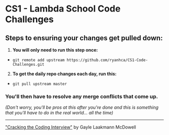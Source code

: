 # CS1 - Lambda School Code Challenges
## Steps to ensuring your changes get pulled down:
1. **You will only need to run this step once:**
  - `git remote add upstream https://github.com/ryanhca/CS1-Code-Challenges.git`
2. **To get the daily repo changes each day, run this:**
  - `git pull upstream master`

### You'll then have to resolve any merge conflicts that come up.
*(Don't worry, you'll be pros at this after you're done and this is something that you'll have to do in the real world... all the time)*
***
["Cracking the Coding Interview"](http://www.crackingthecodinginterview.com/) by Gayle Laakmann McDowell
